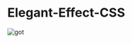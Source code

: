 # Elegant-Effect-CSS

![got](https://user-images.githubusercontent.com/20366883/33439427-6366d8d0-d613-11e7-98a7-c0aa6e18bdc5.png)
